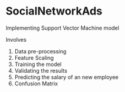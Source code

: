 # SocialNetworkAds

Implementing Support Vector Machine model 

Involves
1) Data pre-processing
2) Feature Scaling
3) Training the model
4) Validating the results
5) Predicting the salary of an new employee
5) Confusion Matrix
